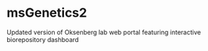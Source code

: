 # msGenetics2
Updated version of Oksenberg lab web portal featuring interactive biorepository dashboard

